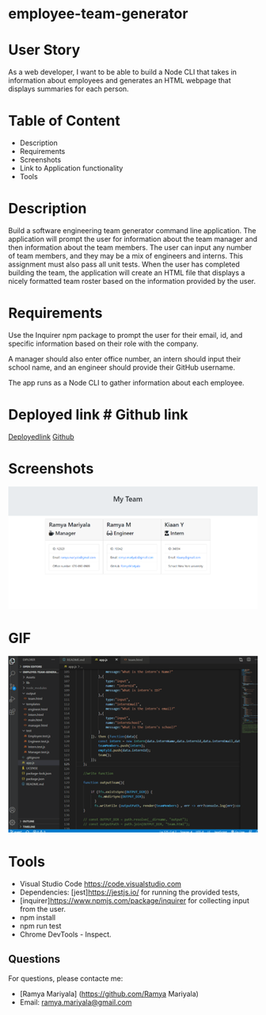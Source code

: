 # employee-team-generator

# User Story
As a web developer, I want to be able to build a Node CLI that takes in information about employees and generates an HTML webpage that displays summaries for each person.

# Table of Content
* Description
* Requirements
* Screenshots
* Link to Application functionality
* Tools


# Description
Build a software engineering team generator command line application. The application will prompt the user for information about the team manager and then information about the team members. The user can input any number of team members, and they may be a mix of engineers and interns. This assignment must also pass all unit tests. When the user has completed building the team, the application will create an HTML file that displays a nicely formatted team roster based on the information provided by the user.

# Requirements
Use the Inquirer npm package to prompt the user for their email, id, and specific information based on their role with the company.

A manager should also enter office number, an intern should input their school name, and an engineer should provide their GitHub username.

The app runs as a Node CLI to gather information about each employee.

# Deployed link # Github link
[Deployedlink](https://ramyamariyala.github.io/employee-team-generator/)
[Github](https://github.com/Ramyamariyala/employee-team-generator.git)


# Screenshots

![Webpage](Assets/Capture1.PNG)

# GIF 
![GIF](Assets/gif.gif)

# Tools
- Visual Studio Code https://code.visualstudio.com
- Dependencies: [jest]https://jestjs.io/ for running the provided tests,  
- [inquirer]https://www.npmjs.com/package/inquirer for collecting input from the user.
- npm install
- npm run test
- Chrome DevTools - Inspect.

## Questions
For questions, please contacte me:
* [Ramya Mariyala] (https://github.com/Ramya Mariyala)
* Email: ramya.mariyala@gmail.com


